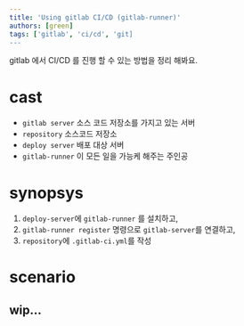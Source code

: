 ```yaml
---
title: 'Using gitlab CI/CD (gitlab-runner)'
authors: [green]
tags: ['gitlab', 'ci/cd', 'git]
---
```

gitlab 에서 CI/CD 를 진행 할 수 있는 방법을 정리 해봐요.

# cast
- `gitlab server` 소스 코드 저장소를 가지고 있는 서버
- `repository` 소스코드 저장소
- `deploy server` 배포 대상 서버
- `gitlab-runner` 이 모든 일을 가능케 해주는 주인공

# synopsys
1. `deploy-server`에 `gitlab-runner` 를 설치하고,
2. `gitlab-runner register` 명령으로 `gitlab-server`를 연결하고,
3. `repository`에 `.gitlab-ci.yml`를 작성

# scenario
## wip...
